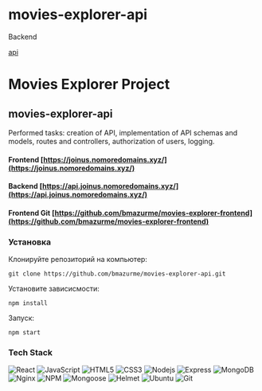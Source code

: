 
# movies-explorer-api
Backend

[api](https://api.joinus.nomoredomains.xyz/)

# Movies Explorer Project
## movies-explorer-api


Performed tasks: creation of API, implementation of API schemas and models, routes and controllers, authorization of users, logging.

#### Frontend [https://joinus.nomoredomains.xyz/](https://joinus.nomoredomains.xyz/)
#### Backend [https://api.joinus.nomoredomains.xyz/](https://api.joinus.nomoredomains.xyz/)
#### Frontend Git [https://github.com/bmazurme/movies-explorer-frontend](https://github.com/bmazurme/movies-explorer-frontend)


### Установка
Клонируйте репозиторий на компьютер:

`git clone https://github.com/bmazurme/movies-explorer-api.git`

Установите зависисмости:

`npm install`

Запуск:

`npm start`

### Tech Stack
![React](https://img.shields.io/badge/-React-black?style=flat-square&logo=react)
![JavaScript](https://img.shields.io/badge/-JavaScript-black?style=flat-square&logo=javascript)
![HTML5](https://img.shields.io/badge/-HTML5-E34F26?style=flat-square&logo=html5&logoColor=white)
![CSS3](https://img.shields.io/badge/-CSS3-1572B6?style=flat-square&logo=css3)
![Nodejs](https://img.shields.io/badge/-Nodejs-black?style=flat-square&logo=Node.js)
![Express](https://img.shields.io/badge/-Express-black?style=flat-square&logo=express)
![MongoDB](https://img.shields.io/badge/-MongoDB-black?style=flat-square&logo=mongodb)
![Nginx](https://img.shields.io/badge/-Nginx-black?style=flat-square&logo=nginx)
![NPM](https://img.shields.io/badge/-NPM-black?style=flat-square&logo=npm)
![Mongoose](https://img.shields.io/badge/-Mongoose-black?style=flat-square&logo=mongoose)
![Helmet](https://img.shields.io/badge/-Helmet-black?style=flat-square&logo=helmet)
![Ubuntu](https://img.shields.io/badge/-Ubuntu-black?style=flat-square&logo=ubuntu)
![Git](https://img.shields.io/badge/-Git-black?style=flat-square&logo=git)
